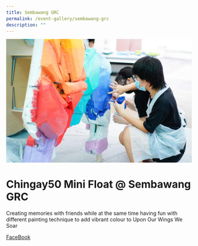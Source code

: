 ```yaml
---
title: Sembawang GRC
permalink: /event-gallery/sembawang-grc
description: ""
---
```

![](/images/Event%20Gallery/chingay50-mini-float-@-sembawang-grc-2.jpeg)

# **Chingay50 Mini Float @ Sembawang GRC**
Creating memories with friends while at the same time having fun with different painting technique to add vibrant colour to Upon Our Wings We Soar

[FaceBook](http://www.facebook.com/sharer.php?u=http://www.chingay.gov.sg/image/event-gallery/chingay50-mini-float-@-sembawang-grc)